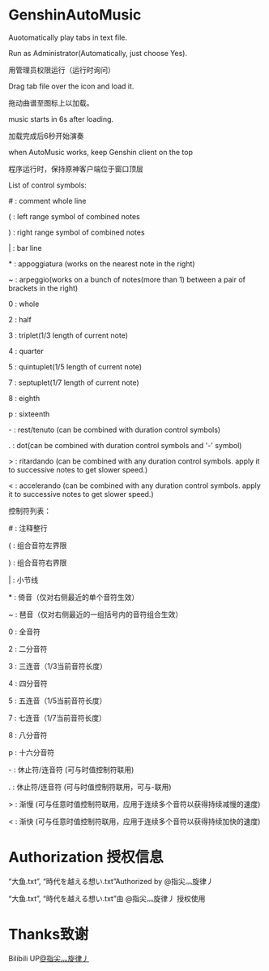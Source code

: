 # GenshinAutoMusic
Auotomatically play tabs in text file.

Run as Administrator(Automatically, just choose Yes).

用管理员权限运行（运行时询问）

Drag tab file over the icon and load it.

拖动曲谱至图标上以加载。

music starts in 6s after loading.

加载完成后6秒开始演奏

when AutoMusic works, keep Genshin client on the top

程序运行时，保持原神客户端位于窗口顶层

List of control symbols:
 
 \# : comment whole line
 
 \( : left range symbol of combined notes
 
 \) : right range symbol of combined notes
 
 \| : bar line


 \* : appoggiatura (works on the nearest note in the right)
 
 ~ : arpeggio(works on a bunch of notes(more than 1) between a pair of brackets in the right)
 
 0 : whole
 
 2 : half
 
 3 : triplet(1/3 length of current note)
 
 4 : quarter
 
 5 : quintuplet(1/5 length of current note)
 
 7 : septuplet(1/7 length of current note)
 
 8 : eighth
 
 p : sixteenth

 \- : rest/tenuto (can be combined with duration control symbols)

\. : dot(can be combined with duration control symbols and '-' symbol)

\> : ritardando (can be combined with any duration control symbols. apply it to successive notes to get slower speed.)

\< : accelerando (can be combined with any duration control symbols. apply it to successive notes to get slower speed.)



控制符列表：

\# : 注释整行
 
 \( : 组合音符左界限
 
 \) : 组合音符右界限
 
 \| : 小节线


 
 \* : 倚音（仅对右侧最近的单个音符生效）
 
 \~ : 琶音（仅对右侧最近的一组括号内的音符组合生效）
 
0 : 全音符
 
 2 : 二分音符

3 : 三连音（1/3当前音符长度）

4 : 四分音符
 
 5 : 五连音（1/5当前音符长度）
 
 7 : 七连音（1/7当前音符长度）
 
 8 : 八分音符
 
 p : 十六分音符

\- : 休止符/连音符 (可与时值控制符联用)
 
 \. : 休止符/连音符 (可与时值控制符联用，可与-联用)
 
 \> : 渐慢 (可与任意时值控制符联用，应用于连续多个音符以获得持续减慢的速度)

\< : 渐快 (可与任意时值控制符联用，应用于连续多个音符以获得持续加快的速度)

# Authorization 授权信息

“大鱼.txt”, “時代を越える想い.txt”Authorized by @指尖灬旋律丿

“大鱼.txt”, “時代を越える想い.txt”由 @指尖灬旋律丿 授权使用

# Thanks致谢

Bilibili UP[@指尖灬旋律丿](https://space.bilibili.com/76052941)




